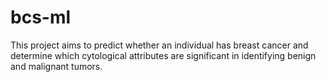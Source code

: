 # bcs-ml
This project aims to predict whether an individual has breast cancer and determine which cytological attributes are significant in identifying benign and malignant tumors.
